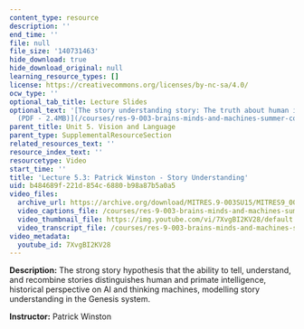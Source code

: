 ```yaml
---
content_type: resource
description: ''
end_time: ''
file: null
file_size: '140731463'
hide_download: true
hide_download_original: null
learning_resource_types: []
license: https://creativecommons.org/licenses/by-nc-sa/4.0/
ocw_type: ''
optional_tab_title: Lecture Slides
optional_text: '[The story understanding story: The truth about human intelligence
  (PDF - 2.4MB)](/courses/res-9-003-brains-minds-and-machines-summer-course-summer-2015/resources/mitres_9_003sum15_lec5-3)'
parent_title: Unit 5. Vision and Language
parent_type: SupplementalResourceSection
related_resources_text: ''
resource_index_text: ''
resourcetype: Video
start_time: ''
title: 'Lecture 5.3: Patrick Winston - Story Understanding'
uid: b484689f-221d-854c-6880-b98a87b5a0a5
video_files:
  archive_url: https://archive.org/download/MITRES.9-003SU15/MITRES9_003SU15_Lecture_5-3_300k.mp4
  video_captions_file: /courses/res-9-003-brains-minds-and-machines-summer-course-summer-2015/2e786a27dee851a084f178ba074b7f44_7XvgBI2KV28.vtt
  video_thumbnail_file: https://img.youtube.com/vi/7XvgBI2KV28/default.jpg
  video_transcript_file: /courses/res-9-003-brains-minds-and-machines-summer-course-summer-2015/49ca1c386a5b026aa96662a7406b7057_7XvgBI2KV28.pdf
video_metadata:
  youtube_id: 7XvgBI2KV28
---
```


**Description:** The strong story hypothesis that the ability to tell, understand, and recombine stories distinguishes human and primate intelligence, historical perspective on AI and thinking machines, modelling story understanding in the Genesis system.

**Instructor:** Patrick Winston

